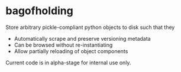 # bagofholding

Store arbitrary pickle-compliant python objects to disk such that they
- Automatically scrape and preserve versioning metadata
- Can be browsed without re-instantiating
- Allow partially reloading of object components

Current code is in alpha-stage for internal use only.
